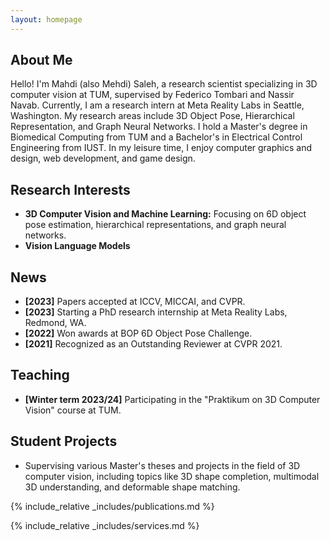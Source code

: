 ```yaml
---
layout: homepage
---
```


## About Me

Hello! I'm Mahdi (also Mehdi) Saleh, a research scientist specializing in 3D computer vision at TUM, supervised by Federico Tombari and Nassir Navab. Currently, I am a research intern at Meta Reality Labs in Seattle, Washington. My research areas include 3D Object Pose, Hierarchical Representation, and Graph Neural Networks. I hold a Master's degree in Biomedical Computing from TUM and a Bachelor's in Electrical Control Engineering from IUST. In my leisure time, I enjoy computer graphics and design, web development, and game design.

## Research Interests

- **3D Computer Vision and Machine Learning:** Focusing on 6D object pose estimation, hierarchical representations, and graph neural networks.
- **Vision Language Models**

## News

- **[2023]** Papers accepted at ICCV, MICCAI, and CVPR.
- **[2023]** Starting a PhD research internship at Meta Reality Labs, Redmond, WA.
- **[2022]** Won awards at BOP 6D Object Pose Challenge.
- **[2021]** Recognized as an Outstanding Reviewer at CVPR 2021.

## Teaching

- **[Winter term 2023/24]** Participating in the "Praktikum on 3D Computer Vision" course at TUM.

## Student Projects

- Supervising various Master's theses and projects in the field of 3D computer vision, including topics like 3D shape completion, multimodal 3D understanding, and deformable shape matching.

{% include_relative _includes/publications.md %}

{% include_relative _includes/services.md %}
